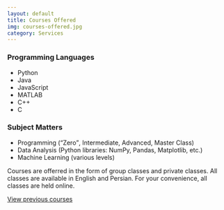 ```yaml
---
layout: default
title: Courses Offered
img: courses-offered.jpg
category: Services
---
```

<h3>Programming Languages</h3>
<ul>
  <li>Python</li>
  <li>Java</li>
  <li>JavaScript</li>
  <li>MATLAB</li>
  <li>C++</li>
  <li>C</li>
</ul>

<h3>Subject Matters</h3>
<ul>
  <li>Programming (<q>Zero</q>, Intermediate, Advanced, Master Class)</li>
  <li>Data Analysis (Python libraries: NumPy, Pandas, Matplotlib, etc.)</li>
  <li>Machine Learning (various levels)</li>
</ul>

Courses are offerred in the form of group classes and private classes.
All classes are available in English and Persian.
For your convenience, all classes are held online.

<a href="{{ site.url }}/course-history">View previous courses</a>
